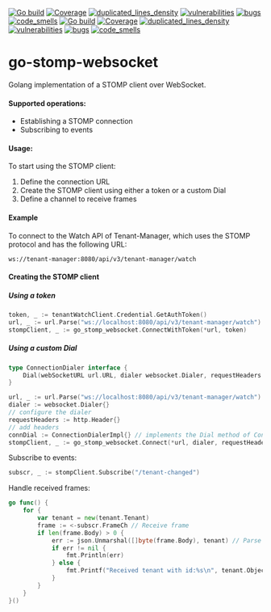 [![Go build](https://github.com/Netcracker/qubership-core-lib-go-stomp-websocket/actions/workflows/go-build.yml/badge.svg)](https://github.com/Netcracker/qubership-core-lib-go-stomp-websocket/actions/workflows/go-build.yml)
[![Coverage](https://sonarcloud.io/api/project_badges/measure?metric=coverage&project=Netcracker_qubership-core-lib-go-stomp-websocket)](https://sonarcloud.io/summary/overall?id=Netcracker_qubership-core-lib-go-stomp-websocket)
[![duplicated_lines_density](https://sonarcloud.io/api/project_badges/measure?metric=duplicated_lines_density&project=Netcracker_qubership-core-lib-go-stomp-websocket)](https://sonarcloud.io/summary/overall?id=Netcracker_qubership-core-lib-go-stomp-websocket)
[![vulnerabilities](https://sonarcloud.io/api/project_badges/measure?metric=vulnerabilities&project=Netcracker_qubership-core-lib-go-stomp-websocket)](https://sonarcloud.io/summary/overall?id=Netcracker_qubership-core-lib-go-stomp-websocket)
[![bugs](https://sonarcloud.io/api/project_badges/measure?metric=bugs&project=Netcracker_qubership-core-lib-go-stomp-websocket)](https://sonarcloud.io/summary/overall?id=Netcracker_qubership-core-lib-go-stomp-websocket)
[![code_smells](https://sonarcloud.io/api/project_badges/measure?metric=code_smells&project=Netcracker_qubership-core-lib-go-stomp-websocket)](https://sonarcloud.io/summary/overall?id=Netcracker_qubership-core-lib-go-stomp-websocket)
[![Go build](https://github.com/Netcracker/qubership-core-lib-go-stomp-websocket/actions/workflows/go-build.yml/badge.svg)](https://github.com/Netcracker/qubership-core-lib-go-stomp-websocket/actions/workflows/go-build.yml)
[![Coverage](https://sonarcloud.io/api/project_badges/measure?metric=coverage\&project=Netcracker_qubership-core-lib-go-stomp-websocket)](https://sonarcloud.io/summary/overall?id=Netcracker_qubership-core-lib-go-stomp-websocket)
[![duplicated\_lines\_density](https://sonarcloud.io/api/project_badges/measure?metric=duplicated_lines_density\&project=Netcracker_qubership-core-lib-go-stomp-websocket)](https://sonarcloud.io/summary/overall?id=Netcracker_qubership-core-lib-go-stomp-websocket)
[![vulnerabilities](https://sonarcloud.io/api/project_badges/measure?metric=vulnerabilities\&project=Netcracker_qubership-core-lib-go-stomp-websocket)](https://sonarcloud.io/summary/overall?id=Netcracker_qubership-core-lib-go-stomp-websocket)
[![bugs](https://sonarcloud.io/api/project_badges/measure?metric=bugs\&project=Netcracker_qubership-core-lib-go-stomp-websocket)](https://sonarcloud.io/summary/overall?id=Netcracker_qubership-core-lib-go-stomp-websocket)
[![code\_smells](https://sonarcloud.io/api/project_badges/measure?metric=code_smells\&project=Netcracker_qubership-core-lib-go-stomp-websocket)](https://sonarcloud.io/summary/overall?id=Netcracker_qubership-core-lib-go-stomp-websocket)

# go-stomp-websocket

Golang implementation of a STOMP client over WebSocket.

#### Supported operations:

* Establishing a STOMP connection
* Subscribing to events

#### Usage:

To start using the STOMP client:

1. Define the connection URL
2. Create the STOMP client using either a token or a custom Dial
3. Define a channel to receive frames

#### Example

To connect to the Watch API of Tenant-Manager, which uses the STOMP protocol and has the following URL:

```
ws://tenant-manager:8080/api/v3/tenant-manager/watch
```

#### Creating the STOMP client

##### Using a token

```go
token, _ := tenantWatchClient.Credential.GetAuthToken()
url, _ := url.Parse("ws://localhost:8080/api/v3/tenant-manager/watch")
stompClient, _ := go_stomp_websocket.ConnectWithToken(*url, token)
```

##### Using a custom Dial

```go
type ConnectionDialer interface {
    Dial(webSocketURL url.URL, dialer websocket.Dialer, requestHeaders http.Header) (*websocket.Conn, *http.Response, error)
}
```

```go
url, _ := url.Parse("ws://localhost:8080/api/v3/tenant-manager/watch")
dialer := websocket.Dialer{}
// configure the dialer
requestHeaders := http.Header{}
// add headers
connDial := ConnectionDialerImpl{} // implements the Dial method of ConnectionDialer interface
stompClient, _ := go_stomp_websocket.Connect(*url, dialer, requestHeaders, connDial)
```

Subscribe to events:

```go
subscr, _ := stompClient.Subscribe("/tenant-changed")
```

Handle received frames:

```go
go func() {
    for {
        var tenant = new(tenant.Tenant)
        frame := <-subscr.FrameCh // Receive frame
        if len(frame.Body) > 0 {
            err := json.Unmarshal([]byte(frame.Body), tenant) // Parse the frame body into Tenant structure
            if err != nil {
                fmt.Println(err)
            } else {
                fmt.Printf("Received tenant with id:%s\n", tenant.ObjectId)
            }
        }
    }
}()
```
